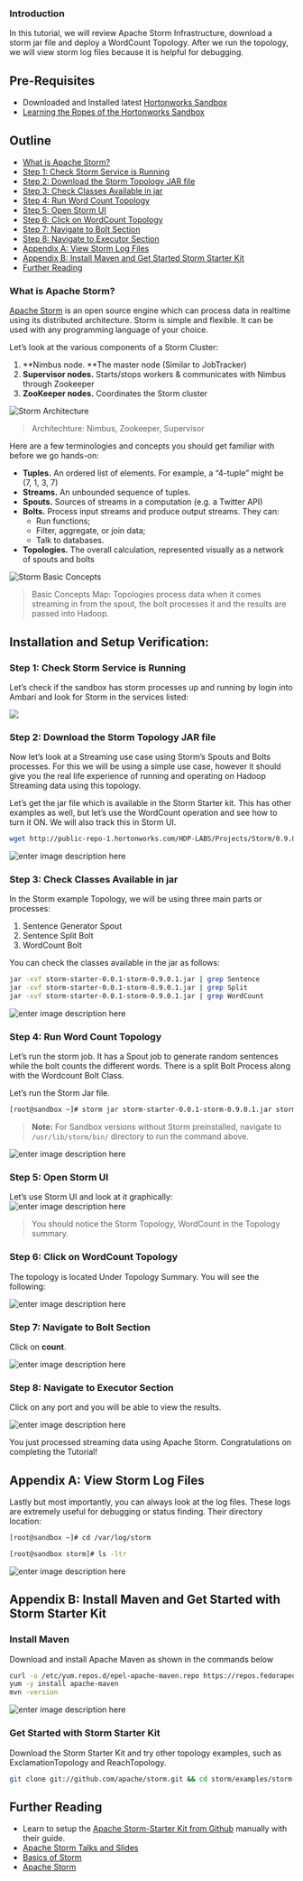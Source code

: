 ### Introduction

In this tutorial, we will review Apache Storm Infrastructure, download a storm jar file and deploy a WordCount Topology. After we run the topology, we will view storm log files because it is helpful for debugging.

## Pre-Requisites
*  Downloaded and Installed latest [Hortonworks Sandbox](http://hortonworks.com/products/hortonworks-sandbox/#install)
*  [Learning the Ropes of the Hortonworks Sandbox](http://hortonworks.com/hadoop-tutorial/learning-the-ropes-of-the-hortonworks-sandbox/)


## Outline
- [What is Apache Storm?](#what-is-apache-storm)
- [Step 1: Check Storm Service is Running](#check-storm-service-running)
- [Step 2: Download the Storm Topology JAR file](#download-storm-topology-jar-file)
- [Step 3: Check Classes Available in jar](#check-classes-available-jar)
- [Step 4: Run Word Count Topology](#run-word-count-topology)
- [Step 5: Open Storm UI](#open-storm-ui)
- [Step 6: Click on WordCount Topology](#click-on-wordcount-topology)
- [Step 7: Navigate to Bolt Section](#navigate-to-bolt-section)
- [Step 8: Navigate to Executor Section](#navigate-to-executor-section)
- [Appendix A: View Storm Log Files](#appendix-a-view-log-files)
- [Appendix B: Install Maven and Get Started Storm Starter Kit](#appendix-b-install-maven-download-storm-kit)
- [Further Reading](#further-reading)

### What is Apache Storm? <a id="what-is-apache-storm"></a>

[Apache Storm](http://hortonworks.com/hadoop/storm) is an open source engine which can process data in realtime using its distributed architecture. Storm is simple and flexible. It can be used with any programming language of your choice.

Let’s look at the various components of a Storm Cluster:

1.  **Nimbus node. **The master node (Similar to JobTracker)
2.  **Supervisor nodes.** Starts/stops workers & communicates with Nimbus through Zookeeper
3.  **ZooKeeper nodes.** Coordinates the Storm cluster


![Storm Architecture](/assets/processing-streaming-data-in-hadoop-with-storm/storm_architecture.png)

> Architechture: Nimbus, Zookeeper, Supervisor


Here are a few terminologies and concepts you should get familiar with before we go hands-on:

*   **Tuples.** An ordered list of elements. For example, a “4-tuple” might be (7, 1, 3, 7)
*   **Streams.** An unbounded sequence of tuples.
*   **Spouts.** Sources of streams in a computation (e.g. a Twitter API)
*   **Bolts.** Process input streams and produce output streams. They can:
    *   Run functions;
    *   Filter, aggregate, or join data;
    *   Talk to databases.
*   **Topologies.** The overall calculation, represented visually as a network of spouts and bolts


![Storm Basic Concepts](/assets/processing-streaming-data-in-hadoop-with-storm/storm_basic_concepts.png)

> Basic Concepts Map: Topologies process data when it comes streaming in from the spout, the bolt processes it and the results are passed into Hadoop.


## Installation and Setup Verification:

### Step 1: Check Storm Service is Running <a id="check-storm-service-running"></a>

Let’s check if the sandbox has storm processes up and running by login into Ambari and look for Storm in the services listed:

![](/assets/processing-streaming-data-in-hadoop-with-storm/check_storm_service_psdh_storm.png)

### Step 2: Download the Storm Topology JAR file <a id="download-storm-topology-jar-file"></a>

Now let’s look at a Streaming use case using Storm’s Spouts and Bolts processes. For this we will be using a simple use case, however it should give you the real life experience of running and operating on Hadoop Streaming data using this topology.

Let’s get the jar file which is available in the Storm Starter kit. This has other examples as well, but let’s use the WordCount operation and see how to turn it ON. We will also track this in Storm UI.

~~~bash
wget http://public-repo-1.hortonworks.com/HDP-LABS/Projects/Storm/0.9.0.1/storm-starter-0.0.1-storm-0.9.0.1.jar
~~~

![enter image description here](/assets/processing-streaming-data-in-hadoop-with-storm/download_storm_starter_kit.png)


### Step 3: Check Classes Available in jar <a id="check-classes-available-jar"></a>

In the Storm example Topology, we will be using three main parts or processes:

1.  Sentence Generator Spout
2.  Sentence Split Bolt
3.  WordCount Bolt

You can check the classes available in the jar as follows:

~~~bash
jar -xvf storm-starter-0.0.1-storm-0.9.0.1.jar | grep Sentence  
jar -xvf storm-starter-0.0.1-storm-0.9.0.1.jar | grep Split  
jar -xvf storm-starter-0.0.1-storm-0.9.0.1.jar | grep WordCount
~~~


![enter image description here](/assets/processing-streaming-data-in-hadoop-with-storm/check_classes_available_jar.png)



### Step 4: Run Word Count Topology <a id="run-word-count-topology"></a>

Let’s run the storm job. It has a Spout job to generate random sentences while the bolt counts the different words. There is a split Bolt Process along with the Wordcount Bolt Class.

Let’s run the Storm Jar file.

~~~bash
[root@sandbox ~]# storm jar storm-starter-0.0.1-storm-0.9.0.1.jar storm.starter.WordCountTopology WordCount -c storm.starter.WordCountTopology WordCount -c nimbus.host=sandbox.hortonworks.com
~~~

> **Note:** For Sandbox versions without Storm preinstalled, navigate to `/usr/lib/storm/bin/` directory to run the command above.

![enter image description here](/assets/processing-streaming-data-in-hadoop-with-storm/run_storm_topology_wordcount.png)



### Step 5: Open Storm UI <a id="open-storm-ui"></a>

Let’s use Storm UI and look at it graphically:  
![enter image description here](/assets/processing-streaming-data-in-hadoop-with-storm/view_storm_topology_stormui.png)

> You should notice the Storm Topology, WordCount in the Topology summary.

### Step 6: Click on WordCount Topology <a id="click-on-wordcount-topology"></a>

The topology is located Under Topology Summary. You will see the following:  

![enter image description here](/assets/processing-streaming-data-in-hadoop-with-storm/click_wordcount_topology.png)

### Step 7: Navigate to Bolt Section <a id="navigate-to-bolt-section"></a>

Click on **count**.

![enter image description here](/assets/processing-streaming-data-in-hadoop-with-storm/click_count_bolt_section.png)


### Step 8: Navigate to Executor Section <a id="navigate-to-executor-section"></a>

Click on any port and you will be able to view the results.


![enter image description here](/assets/processing-streaming-data-in-hadoop-with-storm/count_executor_section_ports.png)


You just processed streaming data using Apache Storm. Congratulations on completing the Tutorial!


## Appendix A: View Storm Log Files <a id="appendix-a-view-log-files"></a>

Lastly but most importantly, you can always look at the log files. These logs are extremely useful for debugging or status finding. Their directory location:

~~~bash
[root@sandbox ~]# cd /var/log/storm

[root@sandbox storm]# ls -ltr
~~~

![enter image description here](/assets/processing-streaming-data-in-hadoop-with-storm/view_log_files_debugging.png)


## Appendix B: Install Maven and Get Started with Storm Starter Kit <a id="appendix-b-install-maven-download-storm-kit"></a>

### Install Maven

Download and install Apache Maven as shown in the commands below

~~~bash
curl -o /etc/yum.repos.d/epel-apache-maven.repo https://repos.fedorapeople.org/repos/dchen/apache-maven/epel-apache-maven.repo
yum -y install apache-maven
mvn -version
~~~

![enter image description here](/assets/processing-streaming-data-in-hadoop-with-storm/maven_install_version_streaming_storm.png)


### Get Started with Storm Starter Kit

Download the Storm Starter Kit and try other topology examples, such as ExclamationTopology and ReachTopology.

~~~bash
git clone git://github.com/apache/storm.git && cd storm/examples/storm-starter
~~~


## Further Reading <a id="further-reading"></a>

- Learn to setup the [Apache Storm-Starter Kit from Github](https://github.com/apache/storm/tree/master/examples/storm-starter) manually with their guide.
- [Apache Storm Talks and Slides](http://storm.apache.org/talksAndVideos.html)
- [Basics of Storm](http://storm.apache.org/documentation.html)
- [Apache Storm](http://hortonworks.com/hadoop/storm/)




